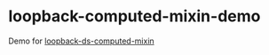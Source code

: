 # loopback-computed-mixin-demo

Demo for [loopback-ds-computed-mixin](https://github.com/fullcube/loopback-ds-computed-mixin)
